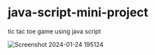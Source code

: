 # java-script-mini-project
tic tac toe game using java script


![Screenshot 2024-01-24 195124](https://github.com/Sonusingh1814/java-script-mini-project/assets/103406130/95308615-e50f-40a2-8f92-7db397c0ca0d)
